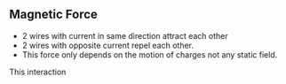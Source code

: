 ## Magnetic Force

* 2 wires with current in same direction attract each other
* 2 wires with opposite current repel each other.
* This force only depends on the motion of charges not any static field.

This interaction 